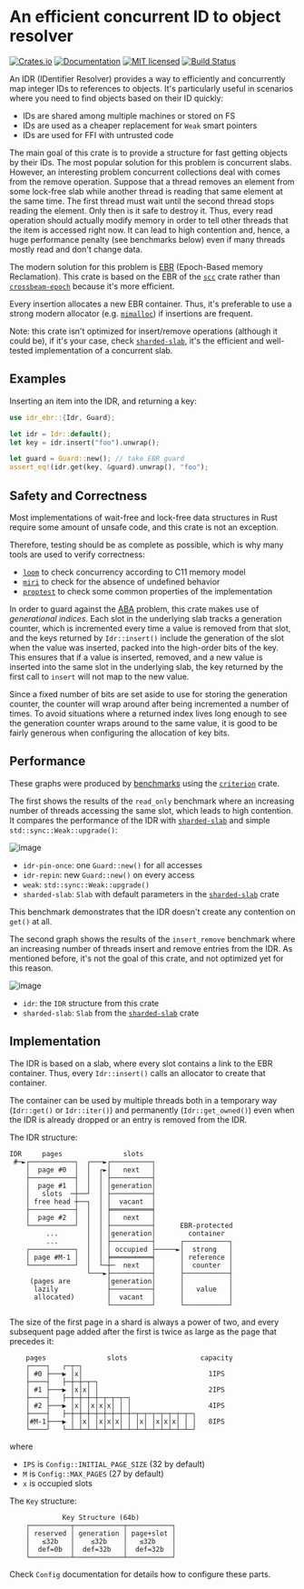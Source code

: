 # An efficient concurrent ID to object resolver

[![Crates.io][crates-badge]][crates-url]
[![Documentation][docs-badge]][docs-url]
[![MIT licensed][mit-badge]][mit-url]
[![Build Status][actions-badge]][actions-url]

[crates-badge]: https://img.shields.io/crates/v/idr-ebr.svg
[crates-url]: https://crates.io/crates/idr-ebr
[docs-badge]: https://img.shields.io/docsrs/idr-ebr
[docs-url]: https://docs.rs/idr-ebr
[mit-badge]: https://img.shields.io/badge/license-MIT-blue.svg
[mit-url]: https://github.com/loyd/idr-ebr/blob/master/LICENSE
[actions-badge]: https://github.com/loyd/idr-ebr/actions/workflows/ci.yml/badge.svg
[actions-url]: https://github.com/loyd/idr-ebr/actions/workflows/ci.yml

An IDR (IDentifier Resolver) provides a way to efficiently and concurrently
map integer IDs to references to objects. It's particularly useful in
scenarios where you need to find objects based on their ID quickly:
* IDs are shared among multiple machines or stored on FS
* IDs are used as a cheaper replacement for `Weak` smart pointers
* IDs are used for FFI with untrusted code

The main goal of this crate is to provide a structure for fast getting objects by their IDs.
The most popular solution for this problem is concurrent slabs.
However, an interesting problem concurrent collections deal with comes from the remove operation.
Suppose that a thread removes an element from some lock-free slab while another thread is reading
that same element at the same time. The first thread must wait until the second thread stops
reading the element. Only then is it safe to destroy it. Thus, every read operation should
actually modify memory in order to tell other threads that the item is accessed right now.
It can lead to high contention and, hence, a huge performance penalty (see benchmarks below)
even if many threads mostly read and don't change data.

The modern solution for this problem is [EBR] (Epoch-Based memory Reclamation).
This crate is based on the EBR of the [`scc`] crate rather than [`crossbeam-epoch`] because it's more efficient.

Every insertion allocates a new EBR container. Thus, it's preferable to use a strong modern allocator (e.g. [`mimalloc`]) if insertions are frequent.

Note: this crate isn't optimized for insert/remove operations (although it could be), if it's your case,
check [`sharded-slab`], it's the efficient and well-tested implementation of a concurrent slab.

[EBR]: https://stackoverflow.com/a/77647126
[`scc`]: https://crates.io/crates/scc
[`crossbeam-epoch`]: https://crates.io/crates/crossbeam-epoch
[`sharded-slab`]: https://crates.io/crates/sharded-slab
[`mimalloc`]: https://crates.io/crates/mimalloc

## Examples

Inserting an item into the IDR, and returning a key:
```rust
use idr_ebr::{Idr, Guard};

let idr = Idr::default();
let key = idr.insert("foo").unwrap();

let guard = Guard::new(); // take EBR guard
assert_eq!(idr.get(key, &guard).unwrap(), "foo");
```

## Safety and Correctness

Most implementations of wait-free and lock-free data structures in Rust require
some amount of unsafe code, and this crate is not an exception.

Therefore, testing should be as complete as possible, which is why many tools are used to verify correctness:
* [`loom`] to check concurrency according to C11 memory model
* [`miri`] to check for the absence of undefined behavior
* [`proptest`] to check some common properties of the implementation

In order to guard against the [ABA] problem, this crate makes use of
_generational indices_. Each slot in the underlying slab tracks a generation
counter, which is incremented every time a value is removed from that slot,
and the keys returned by `Idr::insert()` include the generation of the slot
when the value was inserted, packed into the high-order bits of the key.
This ensures that if a value is inserted, removed, and a new value is inserted
into the same slot in the underlying slab, the key returned by the first call
to `insert` will not map to the new value.

Since a fixed number of bits are set aside to use for storing the generation
counter, the counter will wrap around after being incremented a number of
times. To avoid situations where a returned index lives long enough to see the
generation counter wraps around to the same value, it is good to be fairly
generous when configuring the allocation of key bits.

[`loom`]: https://crates.io/crates/loom
[`miri`]: https://github.com/rust-lang/miri
[`proptest`]: https://proptest-rs.github.io/proptest/intro.html
[ABA]: https://en.wikipedia.org/wiki/ABA_problem

## Performance

These graphs were produced by [benchmarks] using the [`criterion`] crate.

The first shows the results of the `read_only` benchmark where an increasing
number of threads accessing the same slot, which leads to high contention.
It compares the performance of the IDR with [`sharded-slab`] and simple `std::sync::Weak::upgrade()`:

![image](https://github.com/loyd/idr-ebr/assets/952180/099c1ef1-8120-460b-9b7b-83c09834dfb4)

* `idr-pin-once`: one `Guard::new()` for all accesses
* `idr-repin`: new `Guard::new()` on every access
* `weak`: `std::sync::Weak::upgrade()`
* `sharded-slab`: `Slab` with default parameters in the [`sharded-slab`] crate

This benchmark demonstrates that the IDR doesn't create any contention on `get()` at all.

The second graph shows the results of the `insert_remove` benchmark where an increasing
number of threads insert and remove entries from the IDR. As mentioned before, it's not the goal
of this crate, and not optimized yet for this reason.

![image](https://github.com/loyd/idr-ebr/assets/952180/429a60ae-f7ee-470f-a9ef-9b62af077b1a)

* `idr`: the `IDR` structure from this crate
* `sharded-slab`: `Slab` from the [`sharded-slab`] crate

[benchmarks]: https://github.com/loyd/idr-ebr/blob/master/benches/contention.rs
[`criterion`]: https://crates.io/crates/criterion

## Implementation

The IDR is based on a slab, where every slot contains a link to the EBR container.
Thus, every `Idr::insert()` calls an allocator to create that container.

The container can be used by multiple threads both in a temporary way (`Idr::get()` or `Idr::iter()`)
and permanently (`Idr::get_owned()`) even when the IDR is already dropped or an entry is removed from the IDR.

The IDR structure:
```text
IDR     pages               slots
 #─►┌───────────┐  ┌───►┌──────────┐
    │  page #0  │  │  ┌►│   next   │
    ├───────────┤  │  │ ├──────────┤
    │  page #1  │  │  │ │generation│
    │   slots  ─┼──┘  │ ├──────────┤
    │ free head ┼──┐  │ │  vacant  │
    ├───────────┤  │  │ ╞══════════╡
    │  page #2  │  │  │ │   next   │
    └───────────┘  │  │ ├──────────┤      EBR-protected
         ...       │  │ │generation│        container
         ...       │  │ ├──────────┤      ┌───────────┐
    ┌───────────┐  │  │ │ occupied ├─────►│  strong   │
    │ page #M-1 │  │  │ ╞══════════╡      │ reference │
    └───────────┘  │  └─┼─  next   │      │  counter  │
                   └───►├──────────┤      ├───────────┤
     (pages are         │generation│      │           │
      lazily            ├──────────┤      │   value   │
      allocated)        │  vacant  │      │           │
                        └──────────┘      └───────────┘
```

The size of the first page in a shard is always a power of two, and every subsequent page added after the first is twice as large as the page that precedes it:
```text
    pages               slots                  capacity
    ┌────┐   ┌─┬─┐
    │ #0 ├───▶ │x│                               1IPS
    ├────┤   ├─┼─┼─┬─┐
    │ #1 ├───▶ │x│x│ │                           2IPS
    ├────┤   ├─┼─┼─┼─┼─┬─┬─┬─┐
    │ #2 ├───▶ │x│ │x│x│x│ │ │                   4IPS
    ├────┤   ├─┼─┼─┼─┼─┼─┼─┼─┼─┬─┬─┬─┬─┬─┬─┬─┐
    │#M-1├───▶ │ │x│ │x│x│x│ │ │x│ │x│x│x│ │ │   8IPS
    └────┘   └─┴─┴─┴─┴─┴─┴─┴─┴─┴─┴─┴─┴─┴─┴─┴─┘
```
where
* `IPS` is `Config::INITIAL_PAGE_SIZE` (32 by default)
* `M` is `Config::MAX_PAGES` (27 by default)
* `x` is occupied slots

The `Key` structure:
```text
             Key Structure (64b)
    ┌──────────┬────────────┬───────────┐
    │ reserved │ generation │ page+slot │
    │   ≤32b   │    ≤32b    │   ≤32b    │
    │  def=0b  │  def=32b   │  def=32b  │
    └──────────┴────────────┴───────────┘
```

Check `Config` documentation for details how to configure these parts.
